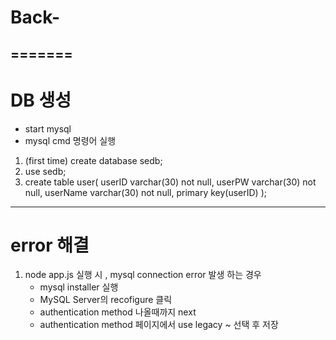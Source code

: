 # Back-


=======
----------------
# DB 생성
- start mysql
- mysql cmd 명령어 실행
1. (first time) create database sedb;
2. use sedb; 
3. create table user(
     userID varchar(30) not null,
     userPW varchar(30) not null,
     userName varchar(30) not null,
     primary key(userID)
     );

-----------------------
# error 해결
1. node app.js 실행 시 , mysql connection error 발생 하는 경우
    * mysql installer 실행
    * MySQL Server의 recofigure 클릭
    * authentication method 나올때까지 next 
    * authentication method 페이지에서 use legacy ~ 선택 후 저장

